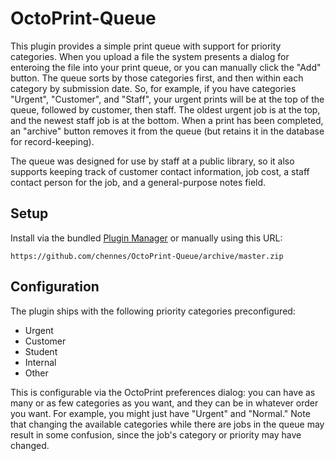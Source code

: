 # OctoPrint-Queue

This plugin provides a simple print queue with support for priority categories. When you upload a file the system presents a dialog for enteroing the file into your print queue, or you can manually click the "Add" button. The queue sorts by those categories first, and then within each category by submission date. So, for example, if you have categories "Urgent", "Customer", and "Staff", your urgent prints will be at the top of the queue, followed by customer, then staff. The oldest urgent job is at the top, and the newest staff job is at the bottom. When a print has been completed, an "archive" button removes it from the queue (but retains it in the database for record-keeping).

The queue was designed for use by staff at a public library, so it also supports keeping track of customer contact information, job cost, a staff contact person for the job, and a general-purpose notes field.

## Setup

Install via the bundled [Plugin Manager](https://github.com/foosel/OctoPrint/wiki/Plugin:-Plugin-Manager)
or manually using this URL:

    https://github.com/chennes/OctoPrint-Queue/archive/master.zip

## Configuration

The plugin ships with the following priority categories preconfigured:
 - Urgent
 - Customer
 - Student
 - Internal
 - Other

This is configurable via the OctoPrint preferences dialog: you can have as many or as few categories as you want, and they can be in whatever order you want. For example, you might just have "Urgent" and "Normal." Note that changing the available categories while there are jobs in the queue may result in some confusion, since the job's category or priority may have changed. 
